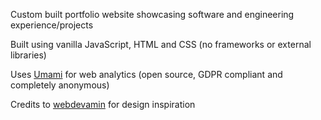 Custom built portfolio website showcasing software and engineering experience/projects

Built using vanilla JavaScript, HTML and CSS (no frameworks or external libraries)

Uses [Umami](https://umami.is/) for web analytics (open source, GDPR compliant and completely anonymous)

Credits to [webdevamin](https://webdevamin.com/) for design inspiration
